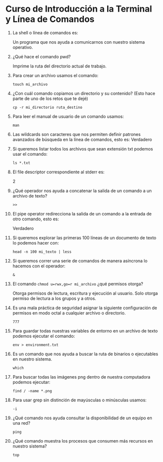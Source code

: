 # Curso de Introducción a la Terminal y Línea de Comandos

1. La shell o línea de comandos es:

   Un programa que nos ayuda a comunicarnos con nuestro sistema operativo.

2. ¿Qué hace el comando pwd?

   Imprime la ruta del directorio actual de trabajo.

3. Para crear un archivo usamos el comando:

   ```console
   touch mi_archivo
   ```

4. ¿Con cuál comando copiamos un directorio y su contenido? (Esto hace parte de uno de los retos que te dejé)

   ```console
   cp -r mi_directorio ruta_destino
   ```

5. Para leer el manual de usuario de un comando usamos:

   ```console
   man
   ```

6. Las wildcards son caracteres que nos permiten definir patrones avanzados de búsqueda en la línea de comandos, esto es:
   Verdadero

7. Si queremos listar todos los archivos que sean extensión txt podemos usar el comando:

   ```console
   ls *.txt
   ```

8. El file descriptor correspondiente al stderr es:

   2

9. ¿Qué operador nos ayuda a concatenar la salida de un comando a un archivo de texto?

   ```console
   >>
   ```

10. El pipe operator redirecciona la salida de un comando a la entrada de otro comando, esto es:

    Verdadero

11. Si queremos explorar las primeras 100 líneas de un documento de texto lo podemos hacer con:

    ```console
    head -n 100 mi_texto | less
    ```

12. Si queremos correr una serie de comandos de manera asíncrona lo hacemos con el operador:

    ```console
    &
    ```

13. El comando `chmod u=rwx,go=r mi_archivo` ¿qué permisos otorga?

    Otorga permisos de lectura, escritura y ejecución al usuario. Solo otorga permiso de lectura a los grupos y a otros.

14. Es una mala práctica de seguridad asignar la siguiente configuración de permisos en modo octal a cualquier archivo o directorio.

    ```console
    777
    ```

15. Para guardar todas nuestras variables de entorno en un archivo de texto podemos ejecutar el comando:

    ```console
    env > environment.txt
    ```

16. Es un comando que nos ayuda a buscar la ruta de binarios o ejecutables en nuestro sistema.

    ```console
    which
    ```

17. Para buscar todas las imágenes png dentro de nuestra computadora podemos ejecutar:

    ```console
    find / -name *.png
    ```

18. Para usar grep sin distinción de mayúsculas o minúsculas usamos:

    ```console
    -i
    ```

19. ¿Qué comando nos ayuda consultar la disponibilidad de un equipo en una red?

    ```console
    ping
    ```

20. ¿Qué comando muestra los procesos que consumen más recursos en nuestro sistema?

    ```console
    top
    ```
